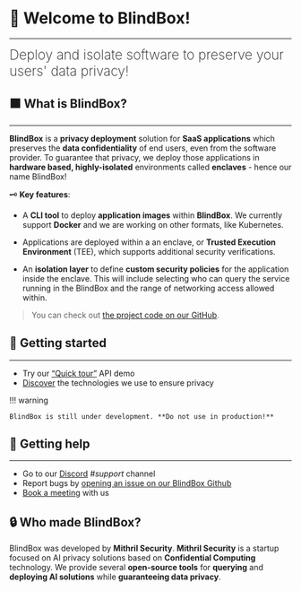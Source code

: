 # 👋 Welcome to BlindBox!
________________________________________________________

<font size="5"><span style="font-weight: 200">
Deploy and isolate software to preserve your users' data privacy!
</font></span>

## ⬛ What is BlindBox?
________________________________________________________

**BlindBox** is a **privacy deployment** solution for **SaaS applications** which preserves the **data confidentiality** of end users, even from the software provider. To guarantee that privacy, we deploy those applications in **hardware based, highly-isolated** environments called **enclaves** - hence our name BlindBox!

🗝️ **Key features**:

+ A **CLI tool** to deploy **application images** within **BlindBox**. We currently support **Docker** and we are working on other formats, like Kubernetes.

+ Applications are deployed within a an enclave, or **Trusted Execution Environment** (TEE), which supports additional security verifications.

+ An **isolation layer** to define **custom security policies** for the application inside the enclave. This will include selecting who can query the service running in the BlindBox and the range of networking access allowed within.

> You can check out [the project code on our GitHub](https://github.com/mithril-security/blindbox/).

## 🚀 Getting started
________________________________________________________

- Try our [“Quick tour”](./docs/getting-started/quick-tour.ipynb) API demo
- [Discover](./docs/getting-started/confidential_computing.md) the technologies we use to ensure privacy

!!! warning
	
	BlindBox is still under development. **Do not use in production!**

## 🙋 Getting help
________________________________________________________

- Go to our [Discord](https://discord.com/invite/TxEHagpWd4) *#support* channel
- Report bugs by [opening an issue on our BlindBox Github](https://github.com/mithril-security/blindbox/issues)
- [Book a meeting](https://calendly.com/contact-mithril-security/15mins?month=2022-11) with us

<!--
## 📚 How is the documentation structured?
____________________________________________
<!--
- [Tutorials](./docs/tutorials/core/installation.md) take you by the hand to install and run BlindBox. We recommend you start with the **[Quick tour](./docs/getting-started/quick-tour.ipynb)** and then move on to the other tutorials!  

- [Concepts](./docs/concepts/nitro-enclaves.md) guides discuss key topics and concepts at a high level. They provide useful background information and explanations, especially on cybersecurity.

- [How-to guides](./docs/how-to-guides/deploy-API-server.md) are recipes. They guide you through the steps involved in addressing key problems and use cases. They are more advanced than tutorials and assume some knowledge of how BlindBox works.

- [API Reference](https://blindai.mithrilsecurity.io/en/latest/blindai/client.html) contains technical references for BlindAI’s API machinery. They describe how it works and how to use it but assume you have a good understanding of key concepts.

- [Security](./docs/security/remote_attestation/) guides contain technical information for security engineers. They explain the threat models and other cybersecurity topics required to audit BlindBox's security standards.

- [Advanced](./docs/how-to-guides/build-from-sources/client/) guides are destined to developers wanting to dive deep into BlindBox and eventually collaborate with us to the open-source code.

- [Past Projects](./docs/past-projects/blindai) informs you of our past audited project BlindAI, of which BlindBox is the evolution. 
-->

## 🔒 Who made BlindBox?

BlindBox was developed by **Mithril Security**. **Mithril Security** is a startup focused on AI privacy solutions based on **Confidential Computing** technology. We provide several **open-source tools** for **querying** and **deploying AI solutions** while **guaranteeing data privacy**.